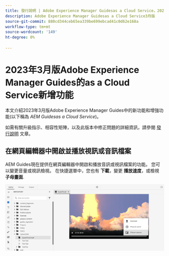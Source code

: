 ```yaml
---
title: 發行說明 | Adobe Experience Manager Guidesas a Cloud Service，2023年3月發行
description: Adobe Experience Manager Guidesas a Cloud Service3月版
source-git-commit: 880cd344ceb65ea339be699ebcad41c0d62e168a
workflow-type: tm+mt
source-wordcount: '149'
ht-degree: 0%

---
```



# 2023年3月版Adobe Experience Manager Guides的as a Cloud Service新增功能

本文介紹2023年3月版Adobe Experience Manager Guides中的新功能和增強功能(以下稱為 *AEM Guidesas a Cloud Service*)。

如需有關升級指示、相容性矩陣，以及此版本中修正問題的詳細資訊，請參閱 [發行說明](release-notes-2023.3.0.md) 文章。


## 在網頁編輯器中開啟並播放視訊或音訊檔案

AEM Guides現在提供在網頁編輯器中開啟和播放音訊或視訊檔案的功能。 您可以變更音量或視訊檢視。 在快捷選單中，您也有 **下載**，變更 **播放速度**，或檢視 **子母畫面**.

<img src="assets/video-web-editor.png" alt="播放視訊" width="600">

